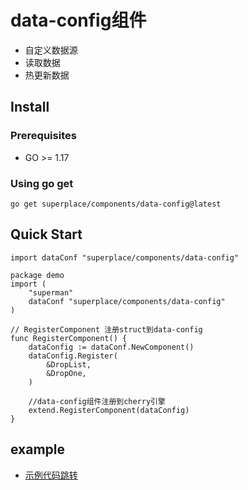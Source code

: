 # data-config组件
- 自定义数据源
- 读取数据
- 热更新数据

## Install

### Prerequisites
- GO >= 1.17

### Using go get
```
go get superplace/components/data-config@latest
```


## Quick Start
```
import dataConf "superplace/components/data-config"
```

```
package demo
import (
	"superman"
	dataConf "superplace/components/data-config"
)

// RegisterComponent 注册struct到data-config
func RegisterComponent() {
	dataConfig := dataConf.NewComponent()
	dataConfig.Register(
		&DropList,
		&DropOne,
	)

	//data-config组件注册到cherry引擎
	extend.RegisterComponent(dataConfig)
}

```

## example
- [示例代码跳转](../../examples/test_data_config)